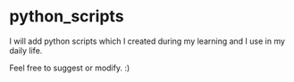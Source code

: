 # python_scripts

I will add python scripts which I created during my learning and I use in my daily life.

Feel free to suggest or modify. :)
